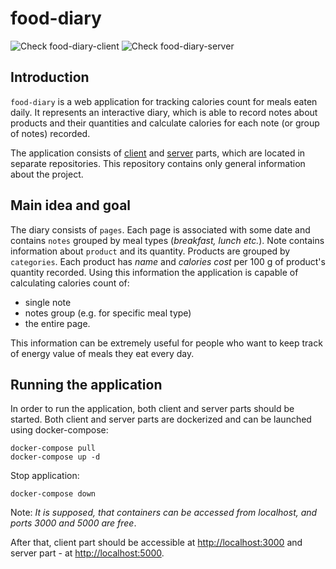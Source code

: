 # food-diary

![Check food-diary-client](https://github.com/pkirilin/food-diary-client/workflows/Check%20food-diary-client/badge.svg?branch=master) ![Check food-diary-server](https://github.com/pkirilin/food-diary-server/workflows/Check%20food-diary-server/badge.svg?branch=master)

## Introduction

`food-diary` is a web application for tracking calories count for meals eaten daily. It represents an interactive diary, which is able to record notes about products and their quantities and calculate calories for each note (or group of notes) recorded.

The application consists of [client](https://github.com/pkirilin/food-diary-client) and [server](https://github.com/pkirilin/food-diary-server) parts, which are located in separate repositories. This repository contains only general information about the project.

## Main idea and goal

The diary consists of `pages`. Each page is associated with some date and contains `notes` grouped by meal types (_breakfast, lunch etc._). Note contains information about `product` and its quantity. Products are grouped by `categories`. Each product has _name_ and _calories cost_ per 100 g of product's quantity recorded. Using this information the application is capable of calculating calories count of:

- single note
- notes group (e.g. for specific meal type)
- the entire page.

This information can be extremely useful for people who want to keep track of energy value of meals they eat every day.

## Running the application

In order to run the application, both client and server parts should be started. Both client and server parts are dockerized and can be launched using docker-compose:

```shell
docker-compose pull
docker-compose up -d
```

Stop application:

```shell
docker-compose down
```

Note: _It is supposed, that containers can be accessed from localhost, and ports 3000 and 5000 are free_.

After that, client part should be accessible at <http://localhost:3000> and server part - at <http://localhost:5000>.
